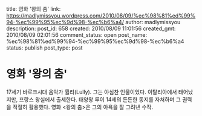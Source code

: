 title: 영화 '왕의 춤'
link: https://madlymissyou.wordpress.com/2010/08/09/%ec%98%81%ed%99%94-%ec%99%95%ec%9d%98-%ec%b6%a4/
author: madlymissyou
description: 
post_id: 658
created: 2010/08/09 11:01:56
created_gmt: 2010/08/09 02:01:56
comment_status: open
post_name: %ec%98%81%ed%99%94-%ec%99%95%ec%9d%98-%ec%b6%a4
status: publish
post_type: post

# 영화 '왕의 춤'

17세기 바로크시대 음악가 륄리(Lully). 그는 야심찬 인물이었다. 이탈리아에서 태어났지만, 프랑스 왕실에서 출세한다. 태양왕 루이 14세의 든든한 동지를 자처하며 그 권력을 적절히 활용했다. 영화 <왕의 춤>은 그의 야욕을 잘 그려낸 수작.